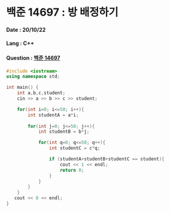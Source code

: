# 백준 14697 : 방 배정하기

#### Date : 20/10/22

#### Lang : C++ 

#### Question : [백준 14697](https://www.acmicpc.net/problem/14697)

```c++
#include <iostream>
using namespace std;

int main() {
    int a,b,c,student;
    cin >> a >> b >> c >> student;

    for(int i=0; i<=50; i++){
        int studentA = a*i;
        
        for(int j=0; j<=50; j++){
            int studentB = b*j;

            for(int q=0; q<=50; q++){
                int studentC = c*q;

                if (studentA+studentB+studentC == student){
                    cout << 1 << endl;
                    return 0;
                }
            }
        }
    }
   cout << 0 << endl;
}
```

 